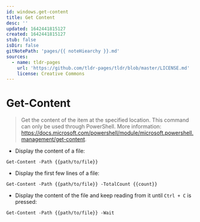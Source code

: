 ```yaml
---
id: windows.get-content
title: Get Content
desc: ''
updated: 1642441815127
created: 1642441815127
stub: false
isDir: false
gitNotePath: 'pages/{{ noteHiearchy }}.md'
sources:
  - name: tldr-pages
    url: 'https://github.com/tldr-pages/tldr/blob/master/LICENSE.md'
    license: Creative Commons
---
```

# Get-Content

> Get the content of the item at the specified location.
> This command can only be used through PowerShell.
> More information: <https://docs.microsoft.com/powershell/module/microsoft.powershell.management/get-content>.

- Display the content of a file:

`Get-Content -Path {{path/to/file}}`

- Display the first few lines of a file:

`Get-Content -Path {{path/to/file}} -TotalCount {{count}}`

- Display the content of the file and keep reading from it until `Ctrl + C` is pressed:

`Get-Content -Path {{path/to/file}} -Wait`

